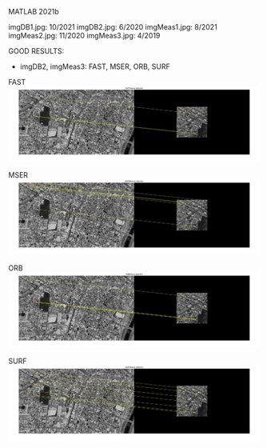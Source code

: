 MATLAB 2021b

imgDB1.jpg: 10/2021
imgDB2.jpg: 6/2020
imgMeas1.jpg: 8/2021
imgMeas2.jpg: 11/2020
imgMeas3.jpg: 4/2019

GOOD RESULTS:
  - imgDB2, imgMeas3: FAST, MSER, ORB, SURF

FAST
<img src="img/good_results_FAST.jpg">

MSER
<img src="img/good_results_MSER.jpg">

ORB
<img src="img/good_results_ORB.jpg">

SURF
<img src="img/good_results_SURF.jpg">